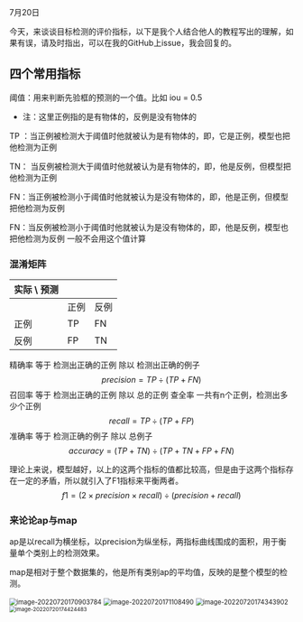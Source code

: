 7月20日

今天，来谈谈目标检测的评价指标，以下是我个人结合他人的教程写出的理解，如果有误，请及时指出，可以在我的GitHub上issue，我会回复的。

## 四个常用指标

阈值：用来判断先验框的预测的一个值。比如 iou = 0.5

- 注：这里正例指的是有物体的，反例是没有物体的

TP ：当正例被检测大于阈值时他就被认为是有物体的，即，它是正例，模型也把他检测为正例

TN： 当反例被检测大于阈值时他就被认为是有物体的，即，他是反例，但模型把他检测为正例

FN：当正例被检测小于阈值时他就被认为是没有物体的，即，他是正例，但模型把他检测为反例

FN：当反例被检测小于阈值时他就被认为是没有物体的，即，他是反例，模型也把他检测为反例  一般不会用这个值计算

### 混淆矩阵

| 实际  \  预测 |      |      |
| ------------- | ---- | ---- |
|               | 正例 | 反例 |
| 正例          | TP   | FN   |
| 反例          | FP   | TN   |

精确率 等于 检测出正确的正例 除以 检测出正确的例子
$$
precision = TP \div(TP+FN)
$$
召回率 等于 检测出正确的正例 除以 总的正例       查全率 一共有n个正例，检测出多少个正例
$$
recall = TP\div(TP+FP)
$$
准确率 等于 检测正确的例子 除以 总例子
$$
accuracy = (TP+TN)\div(TP+TN+FP+FN)
$$


理论上来说，模型越好，以上的这两个指标的值都比较高，但是由于这两个指标存在一定的矛盾，所以就引入了F1指标来平衡两者。
$$
f1 = (2\times precision\times recall)\div(precision+recall)
$$


### 来论论ap与map

ap是以recall为横坐标，以precision为纵坐标，两指标曲线围成的面积，用于衡量单个类别上的检测效果。

map是相对于整个数据集的，他是所有类别ap的平均值，反映的是整个模型的检测。



<img src="C:\Users\Happy\AppData\Roaming\Typora\typora-user-images\image-20220720170903784.png" alt="image-20220720170903784" style="zoom:80%;" />

 

<img src="C:\Users\Happy\AppData\Roaming\Typora\typora-user-images\image-20220720171108490.png" alt="image-20220720171108490" style="zoom:80%;" />

<img src="C:\Users\Happy\AppData\Roaming\Typora\typora-user-images\image-20220720174343902.png" alt="image-20220720174343902" style="zoom:80%;" />





<img src="C:\Users\Happy\AppData\Roaming\Typora\typora-user-images\image-20220720174424483.png" alt="image-20220720174424483" style="zoom: 67%;" />